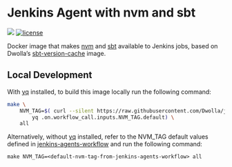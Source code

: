 # Jenkins Agent with nvm and sbt

[![](https://images.microbadger.com/badges/image/dwolla/jenkins-agent-nvm-sbt.svg)](https://microbadger.com/images/dwolla/jenkins-agent-nvm-sbt)
[![license](https://img.shields.io/github/license/dwolla/jenkins-agent-docker-nvm-sbt.svg?style=flat-square)](https://github.com/Dwolla/jenkins-agent-docker-nvm-sbt/blob/master/LICENSE)

Docker image that makes [nvm](https://github.com/creationix/nvm) and [sbt](http://scala-sbt.org/) available to Jenkins jobs, based on Dwolla’s [sbt-version-cache](https://github.com/Dwolla/docker-sbt-version-cache) image.

## Local Development

With [yq](https://kislyuk.github.io/yq/) installed, to build this image locally run the following command:

```bash
make \
    NVM_TAG=$( curl --silent https://raw.githubusercontent.com/Dwolla/jenkins-agents-workflow/main/.github/workflows/build-docker-image.yml | \
        yq .on.workflow_call.inputs.NVM_TAG.default) \
    all
```

Alternatively, without [yq](https://kislyuk.github.io/yq/) installed, refer to the NVM_TAG default values defined in [jenkins-agents-workflow](https://github.com/Dwolla/jenkins-agents-workflow/blob/main/.github/workflows/build-docker-image.yml) and run the following command:

`make NVM_TAG=<default-nvm-tag-from-jenkins-agents-workflow> all`